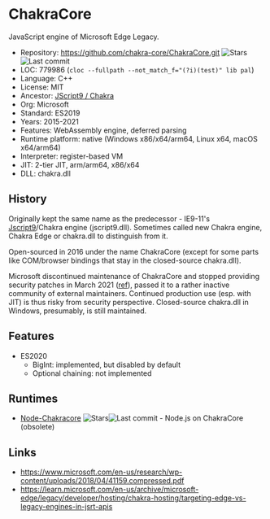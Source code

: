 # ChakraCore

JavaScript engine of Microsoft Edge Legacy.

* Repository:       https://github.com/chakra-core/ChakraCore.git <span class="shields"><img src="https://img.shields.io/github/stars/chakra-core/ChakraCore?label=&style=flat-square" alt="Stars" title="Stars"><img src="https://img.shields.io/github/last-commit/chakra-core/ChakraCore?label=&style=flat-square" alt="Last commit" title="Last commit"></span>
* LOC:              779986 (`cloc --fullpath --not_match_f="(?i)(test)" lib pal`)
* Language:         C++
* License:          MIT
* Ancestor:         [JScript9 / Chakra](jscript9.md)
* Org:              Microsoft
* Standard:         ES2019
* Years:            2015-2021
* Features:         WebAssembly engine, deferred parsing
* Runtime platform: native (Windows x86/x64/arm64, Linux x64, macOS x64/arm64)
* Interpreter:      register-based VM
* JIT:              2-tier JIT, arm/arm64, x86/x64
* DLL:              chakra.dll

## History

Originally kept the same name as the predecessor - IE9-11's [Jscript9](jscript9.md)/Chakra engine (jscript9.dll).
Sometimes called new Chakra engine, Chakra Edge or chakra.dll to distinguish from it.

Open-sourced in 2016 under the name ChakraCore (except for some parts like
COM/browser bindings that stay in the closed-source chakra.dll).

Microsoft discontinued maintenance of ChakraCore and stopped providing security patches
in March 2021 ([ref](https://github.com/chakra-core/ChakraCore/issues/6384)),
passed it to a rather inactive community of external maintainers.
Continued production use (esp. with JIT) is thus risky from security perspective.
Closed-source chakra.dll in Windows, presumably, is still maintained.

## Features

* ES2020
  * BigInt: implemented, but disabled by default
  * Optional chaining: not implemented

## Runtimes

* [Node-Chakracore](https://github.com/nodejs/node-chakracore) <span class="shields"><img src="https://img.shields.io/github/stars/nodejs/node-chakracore?label=&style=flat-square" alt="Stars" title="Stars"><img src="https://img.shields.io/github/last-commit/nodejs/node-chakracore?label=&style=flat-square" alt="Last commit" title="Last commit"></span> - Node.js on ChakraCore (obsolete)

## Links

* https://www.microsoft.com/en-us/research/wp-content/uploads/2018/04/41159.compressed.pdf
* https://learn.microsoft.com/en-us/archive/microsoft-edge/legacy/developer/hosting/chakra-hosting/targeting-edge-vs-legacy-engines-in-jsrt-apis
